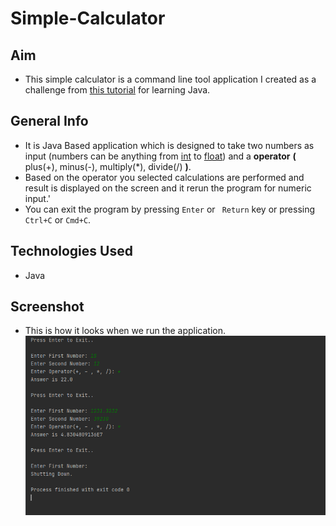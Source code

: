 # Simple-Calculator
## Aim
- This simple calculator is a command line tool application I created as a challenge from [this tutorial](https://www.linkedin.com/learning/java-essential-training-syntax-and-structure/welcome?u=2088340) for learning Java.

## General Info
- It is Java Based application which is designed to take two numbers as input (numbers can be anything from [int](https://www.w3schools.com/java/java_data_types.asp) to [float](https://www.w3schools.com/java/java_data_types.asp)) and a **operator** **(** plus(+), minus(-), multiply(*), divide(/) **)**.
- Based on the operator you selected calculations are performed and result is displayed on the screen and it rerun the program for numeric input.'
- You can exit the program by pressing ```Enter``` or ``` Return``` key or pressing ```Ctrl+C``` or ```Cmd+C```.

## Technologies Used
- Java

## Screenshot
- This is how it looks when we run the application.
![Simple-Calculator-App](https://github.com/VAJRESH/Simple-Calculator/blob/main/Simple-Calculator/calculator_screenshot.PNG)
